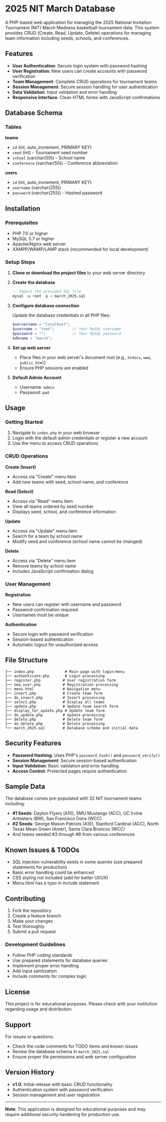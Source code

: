 # 2025 NIT March Database

A PHP-based web application for managing the 2025 National Invitation Tournament (NIT) March Madness basketball tournament data. This system provides CRUD (Create, Read, Update, Delete) operations for managing team information including seeds, schools, and conferences.

## Features

- **User Authentication**: Secure login system with password hashing
- **User Registration**: New users can create accounts with password verification
- **Team Management**: Complete CRUD operations for tournament teams
- **Session Management**: Secure session handling for user authentication
- **Data Validation**: Input validation and error handling
- **Responsive Interface**: Clean HTML forms with JavaScript confirmations

## Database Schema

### Tables

**teams**
- `id` (int, auto_increment, PRIMARY KEY)
- `seed` (int) - Tournament seed number
- `school` (varchar(50)) - School name
- `conference` (varchar(50)) - Conference abbreviation

**users**
- `id` (int, auto_increment, PRIMARY KEY)
- `username` (varchar(255))
- `password` (varchar(255)) - Hashed password

## Installation

### Prerequisites

- PHP 7.0 or higher
- MySQL 5.7 or higher
- Apache/Nginx web server
- XAMPP/WAMP/LAMP stack (recommended for local development)

### Setup Steps

1. **Clone or download the project files** to your web server directory

2. **Create the database**
   ```sql
   -- Import the provided SQL file
   mysql -u root -p < march_2025.sql
   ```

3. **Configure database connection**
   
   Update the database credentials in all PHP files:
   ```php
   $servername = "localhost";
   $username = "root";        // Your MySQL username
   $password = "";            // Your MySQL password
   $dbname = "march";
   ```

4. **Set up web server**
   - Place files in your web server's document root (e.g., `htdocs`, `www`, `public_html`)
   - Ensure PHP sessions are enabled

5. **Default Admin Account**
   - Username: `admin`
   - Password: `pwd`

## Usage

### Getting Started

1. Navigate to `index.php` in your web browser
2. Login with the default admin credentials or register a new account
3. Use the menu to access CRUD operations

### CRUD Operations

**Create (Insert)**
- Access via "Create" menu item
- Add new teams with seed, school name, and conference

**Read (Select)**
- Access via "Read" menu item  
- View all teams ordered by seed number
- Displays seed, school, and conference information

**Update**
- Access via "Update" menu item
- Search for a team by school name
- Modify seed and conference (school name cannot be changed)

**Delete**
- Access via "Delete" menu item
- Remove teams by school name
- Includes JavaScript confirmation dialog

### User Management

**Registration**
- New users can register with username and password
- Password confirmation required
- Usernames must be unique

**Authentication**
- Secure login with password verification
- Session-based authentication
- Automatic logout for unauthorized access

## File Structure

```
├── index.php              # Main page with login/menu
├── authenticate.php       # Login processing
├── register.php          # User registration form
├── new_user.php          # Registration processing
├── menu.html             # Navigation menu
├── insert.php            # Create team form
├── do_insert.php         # Insert processing
├── select.php            # Display all teams
├── update.php            # Update team search form
├── display_for_update.php # Update team form
├── do_update.php         # Update processing
├── delete.php            # Delete team form
├── do_delete.php         # Delete processing
└── march_2025.sql        # Database schema and initial data
```

## Security Features

- **Password Hashing**: Uses PHP's `password_hash()` and `password_verify()`
- **Session Management**: Secure session-based authentication
- **Input Validation**: Basic validation and error handling
- **Access Control**: Protected pages require authentication

## Sample Data

The database comes pre-populated with 32 NIT tournament teams including:

- **#1 Seeds**: Dayton Flyers (A10), SMU Mustangs (ACC), UC Irvine Anteaters (BW), San Francisco Dons (WCC)
- **#2 Seeds**: George Mason Patriots (A10), Stanford Cardinal (ACC), North Texas Mean Green (Amer), Santa Clara Broncos (WCC)
- And teams seeded #3 through #8 from various conferences

## Known Issues & TODOs

- SQL injection vulnerability exists in some queries (use prepared statements for production)
- Basic error handling could be enhanced
- CSS styling not included (add for better UI/UX)
- Menu.html has a typo in include statement

## Contributing

1. Fork the repository
2. Create a feature branch
3. Make your changes
4. Test thoroughly
5. Submit a pull request

### Development Guidelines

- Follow PHP coding standards
- Use prepared statements for database queries
- Implement proper error handling
- Add input sanitization
- Include comments for complex logic

## License

This project is for educational purposes. Please check with your institution regarding usage and distribution.

## Support

For issues or questions:
- Check the code comments for TODO items and known issues
- Review the database schema in `march_2025.sql`
- Ensure proper file permissions and web server configuration

## Version History

- **v1.0**: Initial release with basic CRUD functionality
- Authentication system with password verification
- Session management and user registration

---

**Note**: This application is designed for educational purposes and may require additional security hardening for production use.
